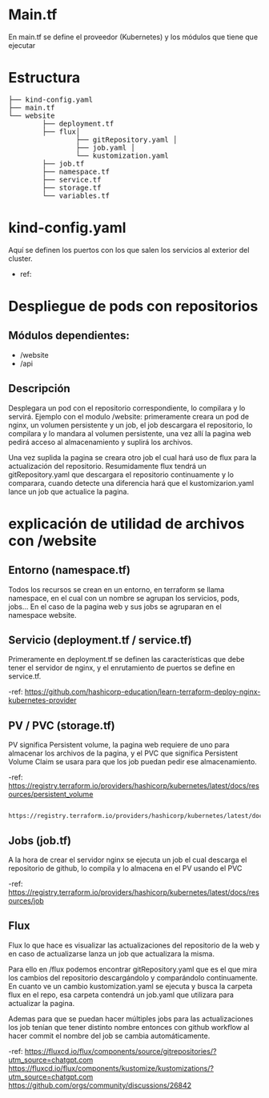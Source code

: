 # Main.tf
En main.tf se define el proveedor (Kubernetes) y los módulos que tiene que ejecutar

# Estructura
<pre>
├── kind-config.yaml
├── main.tf
└── website
        ├── deployment.tf
        ├── flux│
                ├── gitRepository.yaml │
                ├── job.yaml │
                └── kustomization.yaml
        ├── job.tf
        ├── namespace.tf
        ├── service.tf
        ├── storage.tf
        └── variables.tf
</pre>

# kind-config.yaml
Aquí se definen los puertos con los que salen los servicios al exterior del cluster.

- ref: 

# Despliegue de pods con repositorios
## Módulos dependientes:
- /website
- /api

## Descripción
Desplegara un pod con el repositorio correspondiente, lo compilara y lo servirá. Ejemplo con el modulo /website: primeramente creara un pod de nginx, un volumen persistente y un job, el job descargara el repositorio, lo compilara y lo mandara al volumen persistente, una vez allí la pagina web pedirá acceso al almacenamiento y suplirá los archivos.

Una vez suplida la pagina se creara otro job el cual hará uso de flux para la actualización del repositorio. Resumidamente flux tendrá un gitRepository.yaml que descargara el repositorio continuamente y lo comparara, cuando detecte una diferencia hará que el kustomizarion.yaml lance un job que actualice la pagina.

# explicación de utilidad de archivos con /website

## Entorno (namespace.tf)
Todos los recursos se crean en un entorno, en terraform se llama namespace, en el cual con un nombre se agrupan los servicios, pods, jobs... En el caso de la pagina web y sus jobs se agruparan en el namespace website.

## Servicio (deployment.tf / service.tf)
Primeramente en deployment.tf se definen las características que debe tener el servidor de nginx, y el enrutamiento de puertos se define en service.tf.

-ref:   https://github.com/hashicorp-education/learn-terraform-deploy-nginx-kubernetes-provider

## PV / PVC (storage.tf)
PV significa Persistent volume, la pagina web requiere de uno para almacenar los archivos de la pagina, y el PVC que significa Persistent Volume Claim se usara para que los job puedan pedir ese almacenamiento.

-ref:   https://registry.terraform.io/providers/hashicorp/kubernetes/latest/docs/resources/persistent_volume

        https://registry.terraform.io/providers/hashicorp/kubernetes/latest/docs/resources/persistent_volume_claim

## Jobs (job.tf)
A la hora de crear el servidor nginx se ejecuta un job el cual descarga el repositorio de github, lo compila y lo almacena en el PV usando el PVC

-ref:   https://registry.terraform.io/providers/hashicorp/kubernetes/latest/docs/resources/job

## Flux
Flux lo que hace es visualizar las actualizaciones del repositorio de la web y en caso de actualizarse lanza un job que actualizara la misma.

Para ello en /flux podemos encontrar gitRepository.yaml que es el que mira los cambios del repositorio descargándolo y comparándolo continuamente. En cuanto ve un cambio kustomization.yaml se ejecuta y busca la carpeta flux en el repo, esa carpeta contendrá un job.yaml que utilizara para actualizar la pagina.

Ademas para que se puedan hacer múltiples jobs para las actualizaciones los job tenían que tener distinto nombre entonces con github workflow al hacer commit el nombre del job se cambia automáticamente.

-ref:   https://fluxcd.io/flux/components/source/gitrepositories/?utm_source=chatgpt.com
        https://fluxcd.io/flux/components/kustomize/kustomizations/?utm_source=chatgpt.com
        https://github.com/orgs/community/discussions/26842

